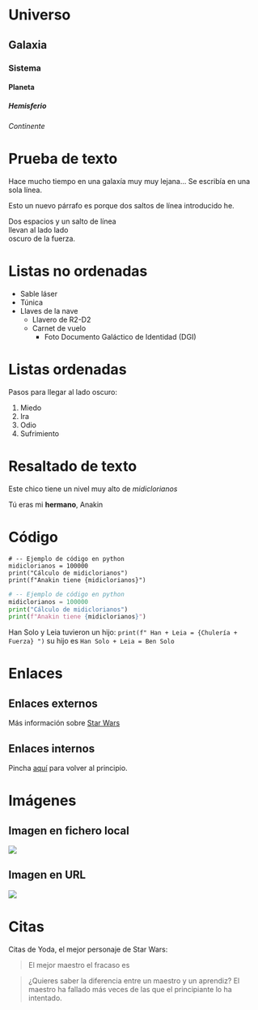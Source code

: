 # Universo
## Galaxia
### Sistema
#### Planeta
##### Hemisferio
###### Continente

# Prueba de texto

Hace mucho tiempo en una galaxía muy muy
lejana... Se 
escribía en una sola línea.

Esto un nuevo párrafo es porque dos saltos de línea introducido he.

Dos espacios y un salto de línea  
llevan al lado lado  
oscuro de la fuerza.

# Listas no ordenadas

* Sable láser
* Túnica
* Llaves de la nave
  * Llavero de R2-D2
  * Carnet de vuelo
    * Foto Documento Galáctico de Identidad (DGI)


# Listas ordenadas

Pasos para llegar al lado oscuro:

1. Miedo
2. Ira
3. Odio
4. Sufrimiento

# Resaltado de texto

Este chico tiene un nivel muy alto de *midiclorianos*

Tú eras mi **hermano**, Anakin

# Código

```
# -- Ejemplo de código en python
midiclorianos = 100000
print("Cálculo de midiclorianos")
print(f"Anakin tiene {midiclorianos}")
```

```python
# -- Ejemplo de código en python
midiclorianos = 100000
print("Cálculo de midiclorianos")
print(f"Anakin tiene {midiclorianos}")
```

Han Solo y Leia tuvieron un hijo: `print(f" Han + Leia = {Chulería + Fuerza} ")` su hijo es `Han Solo + Leia = Ben Solo`

# Enlaces

## Enlaces externos

Más información sobre [Star Wars](https://starwars.fandom.com/es/wiki/Star_Wars)

## Enlaces internos

Pincha [aquí](#Universo) para volver al principio.

# Imágenes

## Imagen en fichero local

![](Yoda.png)

## Imagen en URL

![](https://static.wikia.nocookie.net/esstarwars/images/3/3b/Obi-Wan_Sateen.jpg/revision/latest?cb=20170501125956)

# Citas

Citas de Yoda, el mejor personaje de Star Wars:

> El mejor maestro el fracaso es

> ¿Quieres saber la diferencia entre un maestro y un aprendiz? El maestro ha fallado más veces de las que el principiante lo ha intentado.

